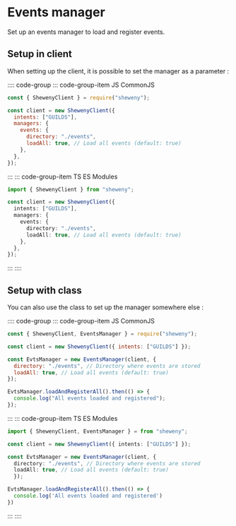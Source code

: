 # Events manager

Set up an events manager to load and register events.

## Setup in client

When setting up the client, it is possible to set the manager as a parameter :

:::: code-group
::: code-group-item JS CommonJS

```js
const { ShewenyClient } = require("sheweny");

const client = new ShewenyClient({
  intents: ["GUILDS"],
  managers: {
    events: {
      directory: "./events",
      loadAll: true, // Load all events (default: true)
    },
  },
});
```

:::
::: code-group-item TS ES Modules

```ts
import { ShewenyClient } from "sheweny";

const client = new ShewenyClient({
  intents: ["GUILDS"],
  managers: {
    events: {
      directory: "./events",
      loadAll: true, // Load all events (default: true)
    },
  },
});
```

:::
::::

## Setup with class

You can also use the class to set up the manager somewhere else :

:::: code-group
::: code-group-item JS CommonJS

```js
const { ShewenyClient, EventsManager } = require("sheweny");

const client = new ShewenyClient({ intents: ["GUILDS"] });

const EvtsManager = new EventsManager(client, {
  directory: "./events", // Directory where events are stored
  loadAll: true, // Load all events (default: true)
});

EvtsManager.loadAndRegisterAll().then(() => {
  console.log("All events loaded and registered");
});
```

:::
::: code-group-item TS ES Modules

```ts
import { ShewenyClient, EventsManager } = from "sheweny";

const client = new ShewenyClient({ intents: ["GUILDS"] });

const EvtsManager = new EventsManager(client, {
  directory: "./events", // Directory where events are stored
  loadAll: true, // Load all events (default: true)
  });

EvtsManager.loadAndRegisterAll().then(() => {
  console.log('All events loaded and registered')
})
```

:::
::::
